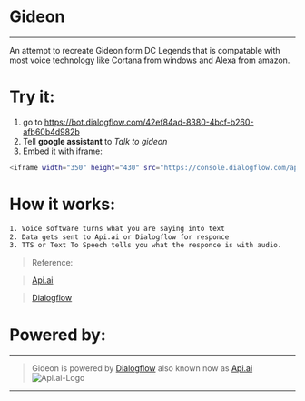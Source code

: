 # Gideon

---

An attempt to recreate Gideon form DC Legends that is compatable with most voice technology like Cortana from windows and Alexa from amazon.

# Try it:
1. go to https://bot.dialogflow.com/42ef84ad-8380-4bcf-b260-afb60b4d982b
2. Tell **google assistant** to *Talk to gideon*
3. Embed it with iframe:
```sh
<iframe width="350" height="430" src="https://console.dialogflow.com/api-client/demo/embedded/42ef84ad-8380-4bcf-b260-afb60b4d982b"></iframe>
```

# How it works:
```sh
1. Voice software turns what you are saying into text
2. Data gets sent to Api.ai or Dialogflow for responce
3. TTS or Text To Speech tells you what the responce is with audio.
```
> Reference:

> [Api.ai](https://api.ai/)

> [Dialogflow](https://dialogflow.com/)

# Powered by:
---
> Gideon is powered by [Dialogflow](https://dialogflow.com/) also known now as [Api.ai](https://api.ai/)
![Api.ai-Logo](https://dialogflow.com/_static/2d4cf7ef5e/images/dialogflow/lockup.svg)
---
